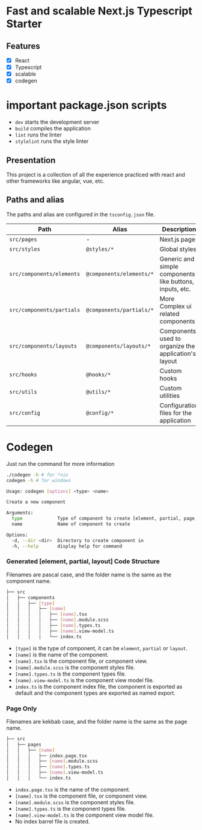 # Fast and scalable Next.js Typescript Starter
## Features
- [x] React
- [x] Typescript
- [x] scalable
- [x] codegen

# important package.json scripts
- `dev` starts the development server
- `build` compiles the application
- `lint` runs the linter
- `stylelint` runs the style linter

## Presentation
This project is a collection of all the experience practiced with react and other frameworks like angular, vue, etc.

## Paths and alias
The paths and alias are configured in the `tsconfig.json` file.

| Path |  Alias | Description  |
|---|---|---|
| `src/pages`  | -  | Next.js pages |
| `src/styles`  | `@styles/*`  | Global styles  |
| `src/components/elements`  | `@components/elements/*`  | Generic and simple components like buttons, inputs, etc.  |
| `src/components/partials`  | `@components/partials/*`  | More Complex ui related components  |
| `src/components/layouts`  | `@components/layouts/*`  | Components used to organize the application's layout  |
| `src/hooks`  | `@hooks/*`  | Custom hooks  |
| `src/utils`  | `@utils/*`  | Custom utilities  |
| `src/config`  | `@config/*`  | Configuration files for the application  |

# Codegen
Just run the command for more information
```bash
./codegen -h # for *nix
codegen -h # for windows
```
```sh
Usage: codegen [options] <type> <name>

Create a new component

Arguments:
  type             Type of component to create [element, partial, page, layout]
  name             Name of component to create

Options:
  -d, --dir <dir>  Directory to create component in
  -h, --help       display help for command
```
### Generated [element, partial, layout] Code Structure
Filenames are pascal case, and the folder name is the same as the component name.

```bash
├── src
│   ├── components
│   │   ├── [type]
│   │   │   ├── [name]
│   │   │   │   ├── [name].tsx
│   │   │   │   ├── [name].module.scss
│   │   │   │   ├── [name].types.ts
│   │   │   │   ├── [name].view-model.ts
│   │   │   │   └── index.ts
```
- `[type]` is the type of component, it can be `element`, `partial` or `layout`.
- `[name]` is the name of the component.
- `[name].tsx` is the component file, or component view.
- `[name].module.scss` is the component styles file.
- `[name].types.ts` is the component types file.
- `[name].view-model.ts` is the component view model file.
- `index.ts` is the component index file, the component is exported as default and the component types are exported as named export.

### Page Only
Filenames are kekbab case, and the folder name is the same as the page name.

```bash
├── src
│   ├── pages
│   │   ├── [name]
│   │   │   ├── index.page.tsx
│   │   │   ├── [name].module.scss
│   │   │   ├── [name].types.ts
│   │   │   ├── [name].view-model.ts
│   │   │   └── index.ts
```
- `index.page.tsx` is the name of the component.
- `[name].tsx` is the component file, or component view.
- `[name].module.scss` is the component styles file.
- `[name].types.ts` is the component types file.
- `[name].view-model.ts` is the component view model file.
- No index barrel file is created.

